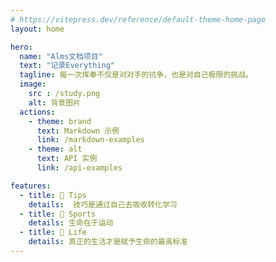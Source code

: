 ```yaml
---
# https://vitepress.dev/reference/default-theme-home-page
layout: home

hero:
  name: "Alms文档项目"
  text: "记录Everything"
  tagline: 每一次挥拳不仅是对对手的抗争，也是对自己极限的挑战。
  image:
    src : /study.png
    alt: 背景图片
  actions:
    - theme: brand
      text: Markdown 示例
      link: /markdown-examples
    - theme: alt
      text: API 实例
      link: /api-examples

features:
  - title: 🎉 Tips
    details:  技巧是通过自己去吸收转化学习
  - title: 🏈 Sports
    details: 生命在于运动
  - title: 🍻 Life
    details: 真正的生活才是赋予生命的最高标准
---
```


